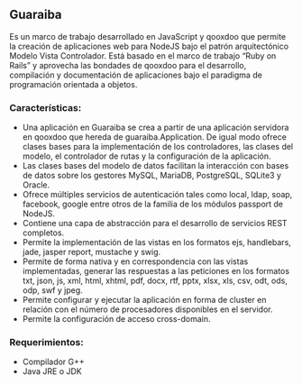 ## Guaraiba

Es un marco de trabajo desarrollado en JavaScript y qooxdoo que permite la creación de aplicaciones web para NodeJS bajo el patrón arquitectónico Modelo Vista Controlador.
Está basado en el marco de trabajo “Ruby on Rails” y aprovecha las bondades de qooxdoo para el desarrollo, compilación y documentación de aplicaciones bajo el paradigma de programación orientada a objetos.

### Características:
* Una aplicación en Guaraiba se crea a partir de una aplicación servidora en qooxdoo que hereda de guaraiba.Application. De igual modo ofrece clases bases para la implementación de los controladores, las clases del modelo, el controlador de rutas y la configuración de la aplicación.
* Las clases bases del modelo de datos facilitan la interacción con bases de datos sobre los gestores MySQL, MariaDB, PostgreSQL, SQLite3 y Oracle.
* Ofrece múltiples servicios de autenticación tales como local, ldap, soap, facebook, google entre otros de la familia de los módulos passport de NodeJS.
* Contiene una capa de abstracción para el desarrollo de servicios REST completos.
* Permite la implementación de las vistas en los formatos ejs, handlebars, jade, jasper report, mustache y swig.
* Permite de forma nativa y en correspondencia con las vistas implementadas, generar las respuestas a las peticiones en los formatos txt, json, js, xml, html, xhtml, pdf, docx, rtf, pptx, xlsx, xls, csv, odt, ods, odp, swf y jpeg.
* Permite configurar y ejecutar la aplicación en forma de cluster en relación con el número de procesadores disponibles en el servidor.
* Permite la configuración de acceso cross-domain.

### Requerimientos:
* Compilador G++
* Java JRE o JDK
